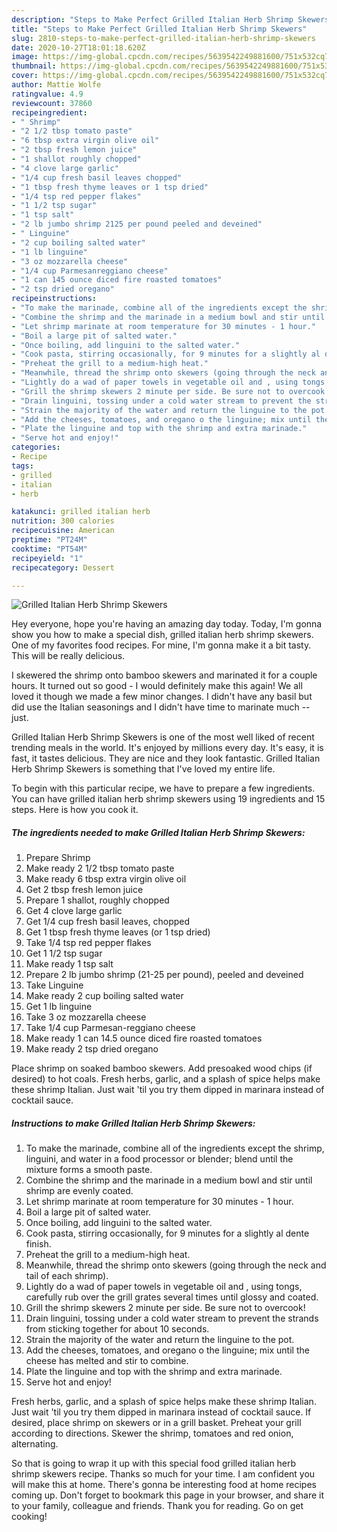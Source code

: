 ```yaml
---
description: "Steps to Make Perfect Grilled Italian Herb Shrimp Skewers"
title: "Steps to Make Perfect Grilled Italian Herb Shrimp Skewers"
slug: 2810-steps-to-make-perfect-grilled-italian-herb-shrimp-skewers
date: 2020-10-27T18:01:18.620Z
image: https://img-global.cpcdn.com/recipes/5639542249881600/751x532cq70/grilled-italian-herb-shrimp-skewers-recipe-main-photo.jpg
thumbnail: https://img-global.cpcdn.com/recipes/5639542249881600/751x532cq70/grilled-italian-herb-shrimp-skewers-recipe-main-photo.jpg
cover: https://img-global.cpcdn.com/recipes/5639542249881600/751x532cq70/grilled-italian-herb-shrimp-skewers-recipe-main-photo.jpg
author: Mattie Wolfe
ratingvalue: 4.9
reviewcount: 37860
recipeingredient:
- " Shrimp"
- "2 1/2 tbsp tomato paste"
- "6 tbsp extra virgin olive oil"
- "2 tbsp fresh lemon juice"
- "1 shallot roughly chopped"
- "4 clove large garlic"
- "1/4 cup fresh basil leaves chopped"
- "1 tbsp fresh thyme leaves or 1 tsp dried"
- "1/4 tsp red pepper flakes"
- "1 1/2 tsp sugar"
- "1 tsp salt"
- "2 lb jumbo shrimp 2125 per pound peeled and deveined"
- " Linguine"
- "2 cup boiling salted water"
- "1 lb linguine"
- "3 oz mozzarella cheese"
- "1/4 cup Parmesanreggiano cheese"
- "1 can 145 ounce diced fire roasted tomatoes"
- "2 tsp dried oregano"
recipeinstructions:
- "To make the marinade, combine all of the ingredients except the shrimp, linguini, and water in a food processor or blender; blend until the mixture forms a smooth paste."
- "Combine the shrimp and the marinade in a medium bowl and stir until shrimp are evenly coated."
- "Let shrimp marinate at room temperature for 30 minutes - 1 hour."
- "Boil a large pit of salted water."
- "Once boiling, add linguini to the salted water."
- "Cook pasta, stirring occasionally, for 9 minutes for a slightly al dente finish."
- "Preheat the grill to a medium-high heat."
- "Meanwhile, thread the shrimp onto skewers (going through the neck and tail of each shrimp)."
- "Lightly do a wad of paper towels in vegetable oil and , using tongs, carefully rub over the grill grates several times until glossy and coated."
- "Grill the shrimp skewers 2 minute per side. Be sure not to overcook!"
- "Drain linguini, tossing under a cold water stream to prevent the strands from sticking together for about 10 seconds."
- "Strain the majority of the water and return the linguine to the pot."
- "Add the cheeses, tomatoes, and oregano o the linguine; mix until the cheese has melted and stir to combine."
- "Plate the linguine and top with the shrimp and extra marinade."
- "Serve hot and enjoy!"
categories:
- Recipe
tags:
- grilled
- italian
- herb

katakunci: grilled italian herb 
nutrition: 300 calories
recipecuisine: American
preptime: "PT24M"
cooktime: "PT54M"
recipeyield: "1"
recipecategory: Dessert

---
```



![Grilled Italian Herb Shrimp Skewers](https://img-global.cpcdn.com/recipes/5639542249881600/751x532cq70/grilled-italian-herb-shrimp-skewers-recipe-main-photo.jpg)

Hey everyone, hope you're having an amazing day today. Today, I'm gonna show you how to make a special dish, grilled italian herb shrimp skewers. One of my favorites food recipes. For mine, I'm gonna make it a bit tasty. This will be really delicious.

I skewered the shrimp onto bamboo skewers and marinated it for a couple hours. It turned out so good - I would definitely make this again! We all loved it though we made a few minor changes. I didn&#39;t have any basil but did use the Italian seasonings and I didn&#39;t have time to marinate much -- just.

Grilled Italian Herb Shrimp Skewers is one of the most well liked of recent trending meals in the world. It's enjoyed by millions every day. It's easy, it is fast, it tastes delicious. They are nice and they look fantastic. Grilled Italian Herb Shrimp Skewers is something that I've loved my entire life.


To begin with this particular recipe, we have to prepare a few ingredients. You can have grilled italian herb shrimp skewers using 19 ingredients and 15 steps. Here is how you cook it.

<!--inarticleads1-->

##### The ingredients needed to make Grilled Italian Herb Shrimp Skewers:

1. Prepare  Shrimp
1. Make ready 2 1/2 tbsp tomato paste
1. Make ready 6 tbsp extra virgin olive oil
1. Get 2 tbsp fresh lemon juice
1. Prepare 1 shallot, roughly chopped
1. Get 4 clove large garlic
1. Get 1/4 cup fresh basil leaves, chopped
1. Get 1 tbsp fresh thyme leaves (or 1 tsp dried)
1. Take 1/4 tsp red pepper flakes
1. Get 1 1/2 tsp sugar
1. Make ready 1 tsp salt
1. Prepare 2 lb jumbo shrimp (21-25 per pound), peeled and deveined
1. Take  Linguine
1. Make ready 2 cup boiling salted water
1. Get 1 lb linguine
1. Take 3 oz mozzarella cheese
1. Take 1/4 cup Parmesan-reggiano cheese
1. Make ready 1 can 14.5 ounce diced fire roasted tomatoes
1. Make ready 2 tsp dried oregano


Place shrimp on soaked bamboo skewers. Add presoaked wood chips (if desired) to hot coals. Fresh herbs, garlic, and a splash of spice helps make these shrimp Italian. Just wait &#39;til you try them dipped in marinara instead of cocktail sauce. 

<!--inarticleads2-->

##### Instructions to make Grilled Italian Herb Shrimp Skewers:

1. To make the marinade, combine all of the ingredients except the shrimp, linguini, and water in a food processor or blender; blend until the mixture forms a smooth paste.
1. Combine the shrimp and the marinade in a medium bowl and stir until shrimp are evenly coated.
1. Let shrimp marinate at room temperature for 30 minutes - 1 hour.
1. Boil a large pit of salted water.
1. Once boiling, add linguini to the salted water.
1. Cook pasta, stirring occasionally, for 9 minutes for a slightly al dente finish.
1. Preheat the grill to a medium-high heat.
1. Meanwhile, thread the shrimp onto skewers (going through the neck and tail of each shrimp).
1. Lightly do a wad of paper towels in vegetable oil and , using tongs, carefully rub over the grill grates several times until glossy and coated.
1. Grill the shrimp skewers 2 minute per side. Be sure not to overcook!
1. Drain linguini, tossing under a cold water stream to prevent the strands from sticking together for about 10 seconds.
1. Strain the majority of the water and return the linguine to the pot.
1. Add the cheeses, tomatoes, and oregano o the linguine; mix until the cheese has melted and stir to combine.
1. Plate the linguine and top with the shrimp and extra marinade.
1. Serve hot and enjoy!


Fresh herbs, garlic, and a splash of spice helps make these shrimp Italian. Just wait &#39;til you try them dipped in marinara instead of cocktail sauce. If desired, place shrimp on skewers or in a grill basket. Preheat your grill according to directions. Skewer the shrimp, tomatoes and red onion, alternating. 

So that is going to wrap it up with this special food grilled italian herb shrimp skewers recipe. Thanks so much for your time. I am confident you will make this at home. There's gonna be interesting food at home recipes coming up. Don't forget to bookmark this page in your browser, and share it to your family, colleague and friends. Thank you for reading. Go on get cooking!
